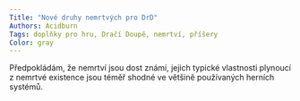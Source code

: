 ```yaml
---
Title: "Nové druhy nemrtvých pro DrD"
Authors: Acidburn
Tags: doplňky pro hru, Dračí Doupě, nemrtví, příšery
Color: gray
---
```

Předpokládám, že nemrtví jsou dost známí, jejich typické vlastnosti plynoucí z nemrtvé existence jsou téměř shodné ve většině používaných herních systémů. 